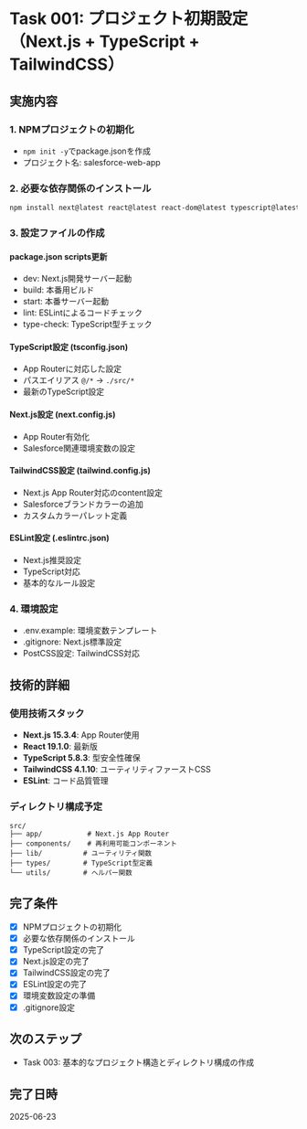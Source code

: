 # Task 001: プロジェクト初期設定（Next.js + TypeScript + TailwindCSS）

## 実施内容

### 1. NPMプロジェクトの初期化
- `npm init -y`でpackage.jsonを作成
- プロジェクト名: salesforce-web-app

### 2. 必要な依存関係のインストール
```bash
npm install next@latest react@latest react-dom@latest typescript@latest @types/react@latest @types/node@latest @types/react-dom@latest tailwindcss@latest postcss@latest autoprefixer@latest eslint@latest eslint-config-next@latest
```

### 3. 設定ファイルの作成

#### package.json scripts更新
- dev: Next.js開発サーバー起動
- build: 本番用ビルド  
- start: 本番サーバー起動
- lint: ESLintによるコードチェック
- type-check: TypeScript型チェック

#### TypeScript設定 (tsconfig.json)
- App Routerに対応した設定
- パスエイリアス `@/*` → `./src/*`
- 最新のTypeScript設定

#### Next.js設定 (next.config.js)
- App Router有効化
- Salesforce関連環境変数の設定

#### TailwindCSS設定 (tailwind.config.js)
- Next.js App Router対応のcontent設定
- Salesforceブランドカラーの追加
- カスタムカラーパレット定義

#### ESLint設定 (.eslintrc.json)
- Next.js推奨設定
- TypeScript対応
- 基本的なルール設定

### 4. 環境設定
- .env.example: 環境変数テンプレート
- .gitignore: Next.js標準設定
- PostCSS設定: TailwindCSS対応

## 技術的詳細

### 使用技術スタック
- **Next.js 15.3.4**: App Router使用
- **React 19.1.0**: 最新版
- **TypeScript 5.8.3**: 型安全性確保
- **TailwindCSS 4.1.10**: ユーティリティファーストCSS
- **ESLint**: コード品質管理

### ディレクトリ構成予定
```
src/
├── app/           # Next.js App Router
├── components/    # 再利用可能コンポーネント
├── lib/          # ユーティリティ関数
├── types/        # TypeScript型定義
└── utils/        # ヘルパー関数
```

## 完了条件
- [x] NPMプロジェクトの初期化
- [x] 必要な依存関係のインストール
- [x] TypeScript設定の完了
- [x] Next.js設定の完了
- [x] TailwindCSS設定の完了
- [x] ESLint設定の完了
- [x] 環境変数設定の準備
- [x] .gitignore設定

## 次のステップ
- Task 003: 基本的なプロジェクト構造とディレクトリ構成の作成

## 完了日時
2025-06-23
